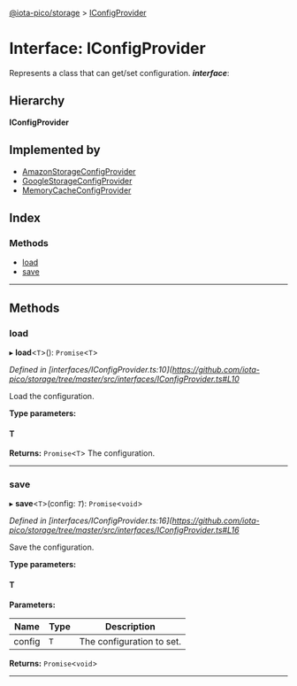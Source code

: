 [@iota-pico/storage](../README.md) > [IConfigProvider](../interfaces/iconfigprovider.md)

# Interface: IConfigProvider

Represents a class that can get/set configuration.
*__interface__*: 

## Hierarchy

**IConfigProvider**

## Implemented by

* [AmazonStorageConfigProvider](../classes/amazonstorageconfigprovider.md)
* [GoogleStorageConfigProvider](../classes/googlestorageconfigprovider.md)
* [MemoryCacheConfigProvider](../classes/memorycacheconfigprovider.md)

## Index

### Methods

* [load](iconfigprovider.md#load)
* [save](iconfigprovider.md#save)

---

## Methods

<a id="load"></a>

###  load

▸ **load**<`T`>(): `Promise`<`T`>

*Defined in [interfaces/IConfigProvider.ts:10](https://github.com/iota-pico/storage/tree/master/src/interfaces/IConfigProvider.ts#L10*

Load the configuration.

**Type parameters:**

#### T 

**Returns:** `Promise`<`T`>
The configuration.

___
<a id="save"></a>

###  save

▸ **save**<`T`>(config: *`T`*): `Promise`<`void`>

*Defined in [interfaces/IConfigProvider.ts:16](https://github.com/iota-pico/storage/tree/master/src/interfaces/IConfigProvider.ts#L16*

Save the configuration.

**Type parameters:**

#### T 
**Parameters:**

| Name | Type | Description |
| ------ | ------ | ------ |
| config | `T` |  The configuration to set. |

**Returns:** `Promise`<`void`>

___

